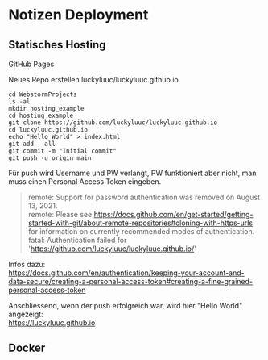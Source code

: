 # Notizen Deployment
## Statisches Hosting
GitHub Pages

Neues Repo erstellen
luckyluuc/luckyluuc.github.io



``` shell
cd WebstormProjects
ls -al
mkdir hosting_example
cd hosting_example
git clone https://github.com/luckyluuc/luckyluuc.github.io
cd luckyluuc.github.io
echo "Hello World" > index.html
git add --all
git commit -m "Initial commit"
git push -u origin main
```
Für push wird Username und PW verlangt, PW funktioniert aber nicht, man muss einen  Personal Access Token eingeben.

> remote: Support for password authentication was removed on August 13, 2021. <br>
> remote: Please see https://docs.github.com/en/get-started/getting-started-with-git/about-remote-repositories#cloning-with-https-urls for information on currently recommended modes of authentication. <br>
> fatal: Authentication failed for 'https://github.com/luckyluuc/luckyluuc.github.io/'

Infos dazu: <br>
https://docs.github.com/en/authentication/keeping-your-account-and-data-secure/creating-a-personal-access-token#creating-a-fine-grained-personal-access-token

Anschliessend, wenn der push erfolgreich war, wird hier "Hello World" angezeigt: <br>
https://luckyluuc.github.io

## Docker



